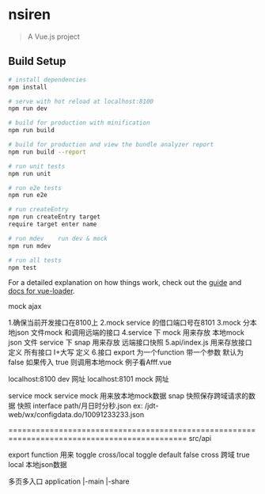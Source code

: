 # nsiren

> A Vue.js project

## Build Setup

``` bash
# install dependencies
npm install

# serve with hot reload at localhost:8100
npm run dev

# build for production with minification
npm run build

# build for production and view the bundle analyzer report
npm run build --report

# run unit tests
npm run unit

# run e2e tests
npm run e2e

# run createEntry
npm run createEntry target
require target enter name

# run mdev    run dev & mock
npm run mdev

# run all tests
npm test
```

For a detailed explanation on how things work, check out the [guide](http://vuejs-templates.github.io/webpack/) and [docs for vue-loader](http://vuejs.github.io/vue-loader).



mock ajax

1.确保当前开发接口在8100上
2.mock service 的借口端口号在8101
3.mock 分本地json 文件mock  和调用远端的接口 
4.service 下 mock 用来存放 本地mock json 文件
  service 下 snap 用来存放 远端接口快照 
5.api/index.js 用来存放接口定义  所有接口 I+大写 定义
6.接口 export 为一个function 带一个参数 默认为false 如果传入 true 则调用本地mock 例子看Afff.vue



localhost:8100  dev 网址
localhost:8101  mock 网址

service   mock service
mock 用来放本地mock数据
snap 快照保存跨域请求的数据 
  快照 interface path/月日时分秒.json  ex: /jdt-web/wx/configdata.do/10091233233.json

=============================================================================================
src/api

  export function 用来 toggle cross/local
  toggle default false cross 跨域
                 true  local 本地json数据








多页多入口
application
  |-main
  |-share               

